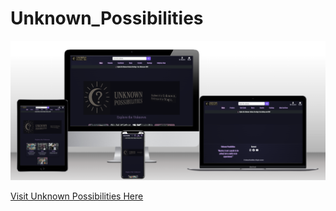 # Unknown_Possibilities

![Unknown_Possibilities](media/readme_images/mockup-up.png)

[Visit Unknown Possibilities Here](https://unknown-possibilities-846f26e3e4d7.herokuapp.com/)
